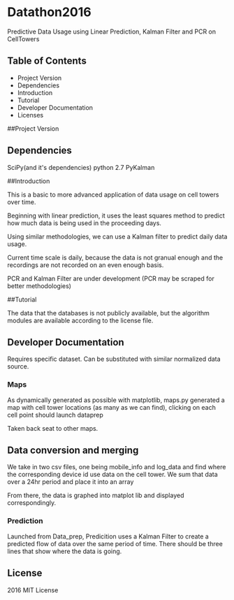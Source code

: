 # Datathon2016
Predictive Data Usage using Linear Prediction, Kalman Filter and PCR on CellTowers

## Table of Contents

 * Project Version
 * Dependencies
 * Introduction
 * Tutorial
 * Developer Documentation
 * Licenses 


##Project Version

## Dependencies
SciPy(and it's dependencies)
python 2.7
PyKalman


##Introduction

This is a basic to more advanced application of data usage on cell towers over time. 

Beginning with linear prediction, it uses the least squares method to predict how much data is being used in the proceeding days.

Using similar methodologies, we can use a Kalman filter to predict daily data usage.

Current time scale is daily, because the data is not granual enough and the recordings are not recorded on an even enough basis.

PCR and Kalman Filter are under development (PCR may be scraped for better methodologies)

##Tutorial

The data that the databases is not publicly available, but the algorithm modules are available according to the license file.

## Developer Documentation

Requires specific dataset. Can be substituted with similar normalized data source.

### Maps

As dynamically generated as possible with matplotlib, maps.py generated a map with cell tower locations (as many as we can find), clicking on each cell point should launch dataprep

Taken back seat to other maps.

## Data conversion and merging

We take in two csv files, one being mobile_info and log_data and find where the corresponding device id use data on the cell tower. We sum that data over a 24hr period and place it into an array

From there, the data is graphed into matplot lib and displayed correspondingly.

### Prediction

Launched from Data_prep, Predicition uses a Kalman Filter to create a predicted flow of data over the same period of time. There should be three lines that show where the data is going.


## License
2016 MIT License